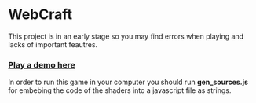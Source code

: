 # WebCraft
This project is in an early stage so you may find errors when playing and lacks of important feautres.
### [Play a demo here](ntimp.github.io/webcraft/index.html)
In order to run this game in your computer you should run **gen_sources.js** for embebing the code of the shaders into a javascript file as strings.